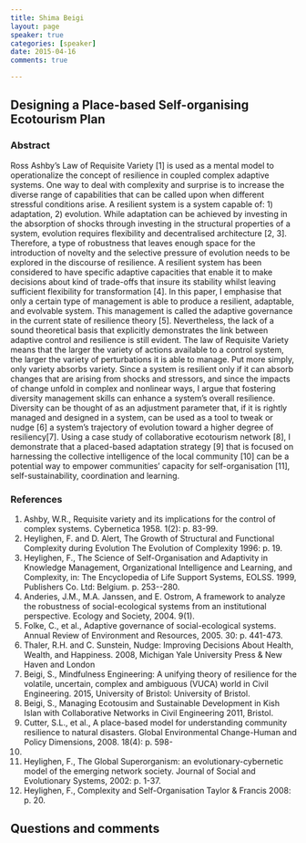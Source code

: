 ```yaml
---
title: Shima Beigi
layout: page
speaker: true
categories: [speaker]
date: 2015-04-16
comments: true

---
```


## Designing a Place-based Self-organising Ecotourism Plan

### Abstract

Ross Ashby’s Law of Requisite Variety [1] is used as a mental model to operationalize the concept of resilience in coupled complex adaptive systems. One way to deal with complexity and surprise is to increase the diverse range of capabilities that can be called upon when different stressful conditions arise. A resilient system is a system capable of: 1) adaptation, 2) evolution. While adaptation can be achieved by investing in the absorption of shocks through investing in the structural properties of a system, evolution requires flexibility and decentralised architecture [2, 3]. Therefore, a type of robustness that leaves enough space for the introduction of novelty and the selective pressure of evolution needs to be explored in the discourse of resilience. A resilient system has been considered to have specific adaptive capacities that enable it to make decisions about kind of trade-offs that insure its stability whilst leaving sufficient flexibility for transformation [4]. In this paper, I emphasise that only a certain type of management is able to produce a resilient, adaptable, and evolvable system. This management is called the adaptive governance in the current state of resilience theory [5]. Nevertheless, the lack of a sound theoretical basis that explicitly demonstrates the link between adaptive control and resilience is still evident. The law of Requisite Variety means that the larger the variety of actions available to a control system, the larger the variety of perturbations it is able to manage. Put more simply, only variety absorbs variety. Since a system is resilient only if it can absorb changes that are arising from shocks and stressors, and since the impacts of change unfold in complex and nonlinear ways, I argue that fostering diversity management skills can enhance a system’s overall resilience. Diversity can be thought of as an adjustment parameter that, if it is rightly managed and designed in a system, can be used as a tool to tweak or nudge [6] a system’s trajectory of evolution toward a higher degree of resiliency[7]. Using a case study of collaborative ecotourism network [8], I demonstrate that a placed-based adaptation strategy [9] that is focused on harnessing the collective intelligence of the local community [10] can be a potential way to empower communities’ capacity for self-organisation [11], self-sustainability, coordination and learning.

### References

1. Ashby, W.R., Requisite variety and its implications for the control of complex systems. Cybernetica 1958. 1(2): p. 83-99.
1. Heylighen, F. and D. Alert, The Growth of Structural and Functional Complexity during Evolution The Evolution of Complexity 1996: p. 19.
1. Heylighen, F., The Science of Self-Organisation and Adaptivity in Knowledge Management, Organizational Intelligence and Learning, and Complexity, in: The Encyclopedia of Life Support Systems, EOLSS. 1999, Publishers Co. Ltd: Belgium. p. 253--280.
1. Anderies, J.M., M.A. Janssen, and E. Ostrom, A framework to analyze the robustness of social-ecological systems from an institutional perspective. Ecology and Society, 2004. 9(1).
1. Folke, C., et al., Adaptive governance of social-ecological systems. Annual Review of
Environment and Resources, 2005. 30: p. 441-473.
1. Thaler, R.H. and C. Sunstein, Nudge: Improving Decisions About Health, Wealth, and
Happiness. 2008, Michigan Yale University Press & New Haven and London
1. Beigi, S., Mindfulness Engineering: A unifying theory of resilience for the volatile, uncertain,
complex and ambiguous (VUCA) world in Civil Engineering. 2015, University of Bristol:
University of Bristol.
1. Beigi, S., Managing Ecotousim and Sustainable Development in Kish Islan with
Collaborative Networks in Civil Engineering 2011, Bristol.
1. Cutter, S.L., et al., A place-based model for understanding community resilience to natural
disasters. Global Environmental Change-Human and Policy Dimensions, 2008. 18(4): p. 598-
606.
1. Heylighen, F., The Global Superorganism: an evolutionary-cybernetic model of the emerging
network society. Journal of Social and Evolutionary Systems, 2002: p. 1-37.
1. Heylighen, F., Complexity and Self-Organisation Taylor & Francis 2008: p. 20.


## Questions and comments

